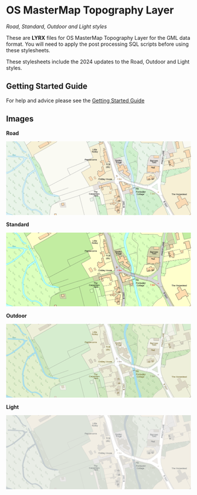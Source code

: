 # OS MasterMap Topography Layer
*Road, Standard, Outdoor and Light styles*

These are **LYRX** files for OS MasterMap Topography Layer for the GML data format. You will need to apply the post processing SQL scripts before using these stylesheets.

These stylesheets include the 2024 updates to the Road, Outdoor and Light styles. 

## Getting Started Guide

For help and advice please see the [Getting Started Guide](https://github.com/OrdnanceSurvey/OSMM-Topography-Layer-stylesheets/blob/master/Getting%20Started%20Guide%20-%20Styling%20OSMM%20Topography%20Layer.pdf)

## Images

**Road**

![Road style](https://github.com/OrdnanceSurvey/OSMM-Topography-Layer-stylesheets/blob/master/Schema%20version%209/Stylesheets/Geopackage%20stylesheets/ArcGIS%20Pro%20stylesheets%20(LYRX)/images/Road.png)


**Standard**

![Standard style](https://github.com/OrdnanceSurvey/OSMM-Topography-Layer-stylesheets/blob/master/Schema%20version%209/Stylesheets/Geopackage%20stylesheets/ArcGIS%20Pro%20stylesheets%20(LYRX)/images/Standard.png)


**Outdoor**

![Outdoor style](https://github.com/OrdnanceSurvey/OSMM-Topography-Layer-stylesheets/blob/master/Schema%20version%209/Stylesheets/Geopackage%20stylesheets/ArcGIS%20Pro%20stylesheets%20(LYRX)/images/Outdoor.png)


**Light**

![Light style](https://github.com/OrdnanceSurvey/OSMM-Topography-Layer-stylesheets/blob/master/Schema%20version%209/Stylesheets/Geopackage%20stylesheets/ArcGIS%20Pro%20stylesheets%20(LYRX)/images/Light.png)
